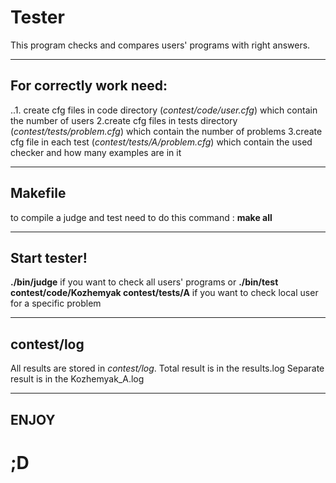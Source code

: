 # Tester
This program checks and compares users' programs with right answers.
___
## For correctly work need:
..1. create cfg files in code directory (*contest/code/user.cfg*) which contain the number of users
2.create cfg files in tests directory (*contest/tests/problem.cfg*) which contain the number of problems
3.create cfg file in each test (*contest/tests/A/problem.cfg*) which contain the used checker and how many examples are in it
___
## Makefile
to compile a judge and test need to do this command : **make all**
___
## Start tester!
**./bin/judge** if you want to check all users' programs
or
**./bin/test contest/code/Kozhemyak contest/tests/A** if you want to check local user for a specific problem
___
## contest/log
All results are stored in *contest/log*. 
Total result is in the results.log
Separate result is in the Kozhemyak_A.log
___
## ENJOY
# ;D


